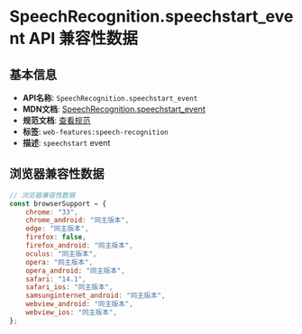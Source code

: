 # SpeechRecognition.speechstart_event API 兼容性数据

## 基本信息

- **API名称**: `SpeechRecognition.speechstart_event`
- **MDN文档**: [SpeechRecognition.speechstart_event](https://developer.mozilla.org/docs/Web/API/SpeechRecognition/speechstart_event)
- **规范文档**: [查看规范](https://webaudio.github.io/web-speech-api/#eventdef-speechrecognition-speechstart,https://webaudio.github.io/web-speech-api/#dom-speechrecognition-onspeechstart)
- **标签**: `web-features:speech-recognition`
- **描述**: `speechstart` event

## 浏览器兼容性数据

```javascript
// 浏览器兼容性数据
const browserSupport = {
    chrome: "33",
    chrome_android: "同主版本",
    edge: "同主版本",
    firefox: false,
    firefox_android: "同主版本",
    oculus: "同主版本",
    opera: "同主版本",
    opera_android: "同主版本",
    safari: "14.1",
    safari_ios: "同主版本",
    samsunginternet_android: "同主版本",
    webview_android: "同主版本",
    webview_ios: "同主版本",
};

```

